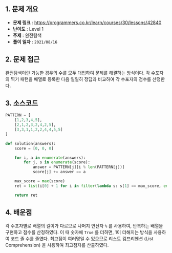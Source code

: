 ## 1. 문제 개요

- **문제 링크** : https://programmers.co.kr/learn/courses/30/lessons/42840
- **난이도** : Level 1
- **주제** : 완전탐색
- **풀이 일자** : `2021/08/16`

## 2. 문제 접근

완전탐색이란 가능한 경우의 수를 모두 대입하여 문제를 해결하는 방식이다. 각 수포자의 찍기 패턴을 배열로 등록한 다음 일일히 정답과 비교하여 각 수포자의 점수를 산정한다.

## 3. 소스코드

```python
PATTERN = [
    [1,2,3,4,5],
    [2,1,2,3,2,4,2,5],
    [3,3,1,1,2,2,4,4,5,5]
]

def solution(answers):
    score = [0, 0, 0]

    for i, a in enumerate(answers):
        for j, s in enumerate(score):
            answer = PATTERN[j][i % len(PATTERN[j])]
            score[j] += answer == a

    max_score = max(score)
    ret = list(i[0] + 1 for i in filter(lambda s: s[1] == max_score, enumerate(score)))

    return ret
```

## 4. 배운점

각 수포자별로 배열의 길이가 다르므로 나머지 연산자 `%` 를 사용하여, 반복하는 배열을 구현하고 점수를 산정하였다. 이 때 숫자에 `True` 를 더하면, 1이 더해지는 방식을 사용하여 코드 줄 수를 줄였다. 최고점이 여러명일 수 있으므로 리스트 컴프리헨션 (List Comprehension) 을 사용하여 최고점자를 산출하였다.
